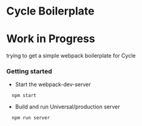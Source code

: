 # Cycle Boilerplate
# Work in Progress 
trying to get a simple webpack boilerplate for Cycle

### Getting started

- Start the webpack-dev-server
```
  npm start
```
- Build and run Universal/production server
```
  npm run server
```
